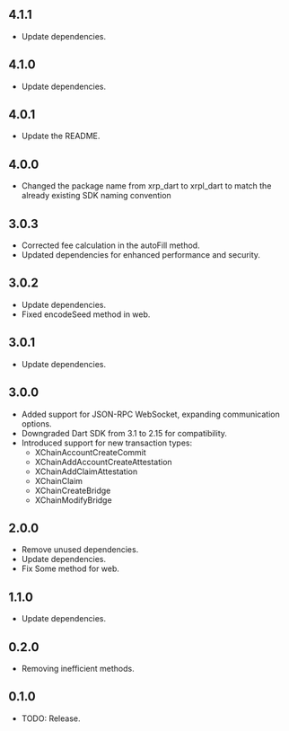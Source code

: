 ## 4.1.1

  - Update dependencies.

## 4.1.0

  - Update dependencies.

## 4.0.1

  - Update the README.

## 4.0.0

  - Changed the package name from xrp_dart to xrpl_dart to match the already existing SDK naming convention

## 3.0.3

  - Corrected fee calculation in the autoFill method.
  - Updated dependencies for enhanced performance and security.

## 3.0.2

- Update dependencies.
- Fixed encodeSeed method in web.

## 3.0.1

- Update dependencies.

## 3.0.0

- Added support for JSON-RPC WebSocket, expanding communication options.
- Downgraded Dart SDK from 3.1 to 2.15 for compatibility.
- Introduced support for new transaction types:
  - XChainAccountCreateCommit
  - XChainAddAccountCreateAttestation
  - XChainAddClaimAttestation
  - XChainClaim
  - XChainCreateBridge
  - XChainModifyBridge


## 2.0.0

* Remove unused dependencies.
* Update dependencies.
* Fix Some method for web.


## 1.1.0

* Update dependencies.

## 0.2.0

* Removing inefficient methods.

## 0.1.0

* TODO: Release.
